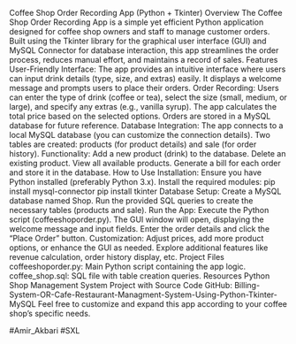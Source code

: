   Coffee Shop Order Recording App (Python + Tkinter) Overview The Coffee Shop Order Recording App is a simple yet efficient Python application designed for coffee shop owners and staff to manage customer orders.
  Built using the Tkinter library for the graphical user interface (GUI) and MySQL Connector for database interaction, this app streamlines the order process, reduces manual effort, and maintains a record of sales.
  Features User-Friendly Interface: The app provides an intuitive interface where users can input drink details (type, size, and extras) easily. It displays a welcome message and prompts users to place their orders.
  Order Recording: Users can enter the type of drink (coffee or tea), select the size (small, medium, or large), and specify any extras (e.g., vanilla syrup). The app calculates the total price based on the selected options.
  Orders are stored in a MySQL database for future reference. Database Integration: The app connects to a local MySQL database (you can customize the connection details).
  Two tables are created: products (for product details) and sale (for order history). 
  Functionality: Add a new product (drink) to the database. Delete an existing product. 
  View all available products. Generate a bill for each order and store it in the database. 
  How to Use Installation: Ensure you have Python installed (preferably Python 3.x).
  Install the required modules: pip install mysql-connector pip install tkinter  Database Setup: Create a MySQL database named Shop.
  Run the provided SQL queries to create the necessary tables (products and sale). Run the App: Execute the Python script (coffeeshoporder.py).
  The GUI window will open, displaying the welcome message and input fields. 
  Enter the order details and click the “Place Order” button. Customization: Adjust prices, add more product options, or enhance the GUI as needed.
  Explore additional features like revenue calculation, order history display, etc.
  Project Files coffeeshoporder.py: Main Python script containing the app logic. 
  coffee_shop.sql: SQL file with table creation queries.
  Resources Python Shop Management System Project with Source Code GitHub: Billing-System-OR-Cafe-Restaurant-Managment-System-Using-Python-Tkinter-MySQL Feel free to customize and expand this app according to your coffee shop’s specific needs. 

  
#Amir_Akbari
#SXL
  
